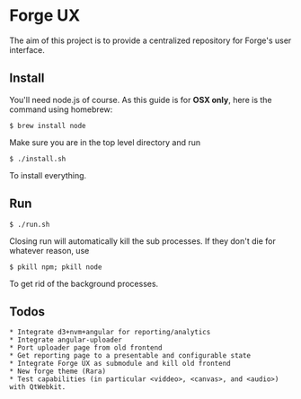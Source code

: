 # Forge UX

The aim of this project is to provide a centralized repository for Forge's user interface.


## Install

You'll need node.js of course. As this guide is for **OSX only**, here is the command using homebrew:

	$ brew install node

Make sure you are in the top level directory and run

	$ ./install.sh

To install everything.

## Run

	$ ./run.sh

Closing run will automatically kill the sub processes. If they don't die for whatever reason, use

	$ pkill npm; pkill node

To get rid of the background processes.


## Todos

	* Integrate d3+nvm+angular for reporting/analytics
	* Integrate angular-uploader
	* Port uploader page from old frontend
	* Get reporting page to a presentable and configurable state
	* Integrate Forge UX as submodule and kill old frontend
	* New forge theme (Rara)
	* Test capabilities (in particular <viddeo>, <canvas>, and <audio>) with QtWebkit.
